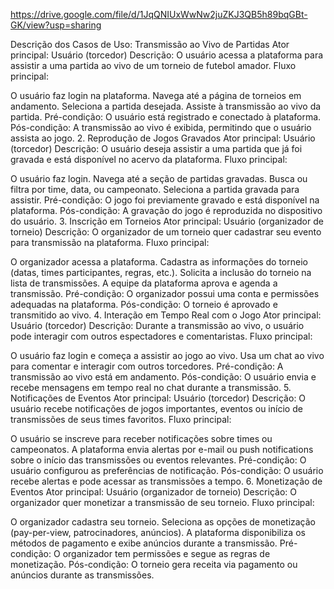https://drive.google.com/file/d/1JqQNIUxWwNw2juZKJ3QB5h89bqGBt-GK/view?usp=sharing


Descrição dos Casos de Uso:
Transmissão ao Vivo de Partidas
Ator principal: Usuário (torcedor) Descrição: O usuário acessa a plataforma para assistir a uma partida ao vivo de um torneio de futebol amador. Fluxo principal:

O usuário faz login na plataforma.
Navega até a página de torneios em andamento.
Seleciona a partida desejada.
Assiste à transmissão ao vivo da partida. Pré-condição: O usuário está registrado e conectado à plataforma. Pós-condição: A transmissão ao vivo é exibida, permitindo que o usuário assista ao jogo.
2. Reprodução de Jogos Gravados
Ator principal: Usuário (torcedor) Descrição: O usuário deseja assistir a uma partida que já foi gravada e está disponível no acervo da plataforma. Fluxo principal:

O usuário faz login.
Navega até a seção de partidas gravadas.
Busca ou filtra por time, data, ou campeonato.
Seleciona a partida gravada para assistir. Pré-condição: O jogo foi previamente gravado e está disponível na plataforma. Pós-condição: A gravação do jogo é reproduzida no dispositivo do usuário.
3. Inscrição em Torneios
Ator principal: Usuário (organizador de torneio) Descrição: O organizador de um torneio quer cadastrar seu evento para transmissão na plataforma. Fluxo principal:

O organizador acessa a plataforma.
Cadastra as informações do torneio (datas, times participantes, regras, etc.).
Solicita a inclusão do torneio na lista de transmissões.
A equipe da plataforma aprova e agenda a transmissão. Pré-condição: O organizador possui uma conta e permissões adequadas na plataforma. Pós-condição: O torneio é aprovado e transmitido ao vivo.
4. Interação em Tempo Real com o Jogo
Ator principal: Usuário (torcedor) Descrição: Durante a transmissão ao vivo, o usuário pode interagir com outros espectadores e comentaristas. Fluxo principal:

O usuário faz login e começa a assistir ao jogo ao vivo.
Usa um chat ao vivo para comentar e interagir com outros torcedores. Pré-condição: A transmissão ao vivo está em andamento. Pós-condição: O usuário envia e recebe mensagens em tempo real no chat durante a transmissão.
5. Notificações de Eventos
Ator principal: Usuário (torcedor) Descrição: O usuário recebe notificações de jogos importantes, eventos ou início de transmissões de seus times favoritos. Fluxo principal:

O usuário se inscreve para receber notificações sobre times ou campeonatos.
A plataforma envia alertas por e-mail ou push notifications sobre o início das transmissões ou eventos relevantes. Pré-condição: O usuário configurou as preferências de notificação. Pós-condição: O usuário recebe alertas e pode acessar as transmissões a tempo.
6. Monetização de Eventos
Ator principal: Usuário (organizador de torneio) Descrição: O organizador quer monetizar a transmissão de seu torneio. Fluxo principal:

O organizador cadastra seu torneio.
Seleciona as opções de monetização (pay-per-view, patrocinadores, anúncios).
A plataforma disponibiliza os métodos de pagamento e exibe anúncios durante a transmissão. Pré-condição: O organizador tem permissões e segue as regras de monetização. Pós-condição: O torneio gera receita via pagamento ou anúncios durante as transmissões.
